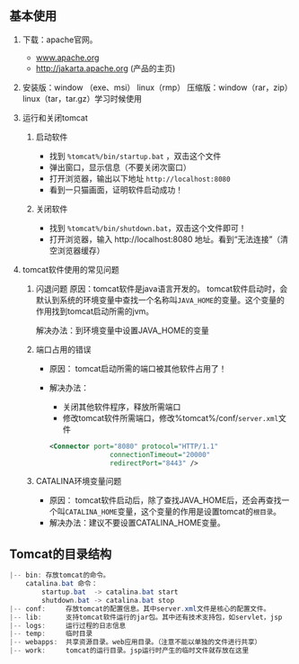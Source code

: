 ## 基本使用

1. 下载：apache官网。

   + www.apache.org
   + http://jakarta.apache.org  (产品的主页)

2. 安装版：window （exe、msi） linux（rmp）
   压缩版：window（rar，zip） linux（tar，tar.gz）学习时候使用

3. 运行和关闭tomcat

   1. 启动软件
      + 找到 `%tomcat%/bin/startup.bat` ，双击这个文件
      + 弹出窗口，显示信息（不要关闭次窗口）
      + 打开浏览器，输出以下地址   `http://localhost:8080`
      + 看到一只猫画面，证明软件启动成功！

    2. 关闭软件
       + 找到 `%tomcat%/bin/shutdown.bat`，双击这个文件即可！
       + 打开浏览器，输入 http://localhost:8080 地址。看到“无法连接”（清空浏览器缓存）

4. tomcat软件使用的常见问题

   1. 闪退问题
      原因：tomcat软件是java语言开发的。 tomcat软件启动时，会默认到系统的环境变量中查找一个名称叫`JAVA_HOME`的变量。这个变量的作用找到tomcat启动所需的jvm。

      解决办法：到环境变量中设置JAVA_HOME的变量

   2. 端口占用的错误

      + 原因： tomcat启动所需的端口被其他软件占用了！

      + 解决办法： 

        + 关闭其他软件程序，释放所需端口
        + 修改tomcat软件所需端口，修改%tomcat%/conf/`server.xml`文件

        ```xml
        <Connector port="8080" protocol="HTTP/1.1" 
                       connectionTimeout="20000" 
                       redirectPort="8443" />
        ```

   3. CATALINA环境变量问题

      + 原因： tomcat软件启动后，除了查找JAVA_HOME后，还会再查找一个叫`CATALINA_HOME`变量，这个变量的作用是设置tomcat的`根目录`。
      + 解决办法：建议不要设置CATALINA_HOME变量。

      



## Tomcat的目录结构

```java
|-- bin: 存放tomcat的命令。
	catalina.bat 命令：
		startup.bat  -> catalina.bat start	
		shutdown.bat -> catalina.bat stop
|-- conf:     存放tomcat的配置信息。其中server.xml文件是核心的配置文件。
|-- lib:      支持tomcat软件运行的jar包。其中还有技术支持包，如servlet，jsp
|-- logs:     运行过程的日志信息
|-- temp:     临时目录
|-- webapps:  共享资源目录。web应用目录。（注意不能以单独的文件进行共享）
|-- work:     tomcat的运行目录。jsp运行时产生的临时文件就存放在这里
```





